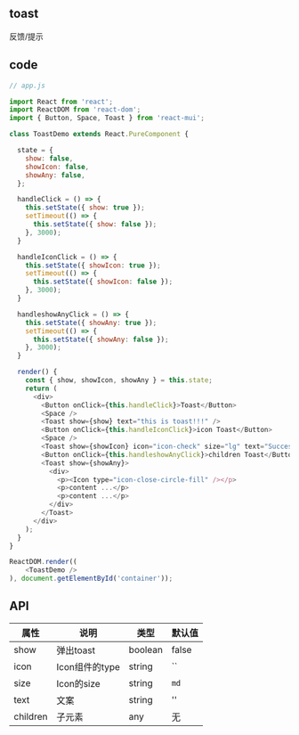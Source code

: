 ## toast

反馈/提示

## code

```js
// app.js

import React from 'react';
import ReactDOM from 'react-dom';
import { Button, Space, Toast } from 'react-mui';

class ToastDemo extends React.PureComponent {

  state = {
    show: false,
    showIcon: false,
    showAny: false,
  };

  handleClick = () => {
    this.setState({ show: true });
    setTimeout(() => {
      this.setState({ show: false });      
    }, 3000);
  }

  handleIconClick = () => {
    this.setState({ showIcon: true });
    setTimeout(() => {
      this.setState({ showIcon: false });      
    }, 3000);
  }

  handleshowAnyClick = () => {
    this.setState({ showAny: true });
    setTimeout(() => {
      this.setState({ showAny: false });      
    }, 3000);
  }

  render() {
    const { show, showIcon, showAny } = this.state;
    return (
      <div>
        <Button onClick={this.handleClick}>Toast</Button>
        <Space />
        <Toast show={show} text="this is toast!!!" />
        <Button onClick={this.handleIconClick}>icon Toast</Button>
        <Space />
        <Toast show={showIcon} icon="icon-check" size="lg" text="Success!!!" />
        <Button onClick={this.handleshowAnyClick}>children Toast</Button>
        <Toast show={showAny}>
          <div>
            <p><Icon type="icon-close-circle-fill" /></p>
            <p>content ...</p>
            <p>content ...</p>
          </div>
        </Toast>
      </div>
    );
  }
}

ReactDOM.render((
    <ToastDemo />
), document.getElementById('container'));

```

## API

属性 | 说明 | 类型 | 默认值
----|-----|------|------
| show | 弹出toast | boolean | false
| icon    | Icon组件的type  |   string | ``|
| size    | Icon的size  | string | `md`|
| text   | 文案  | string |    ''  |
| children | 子元素 | any | 无

